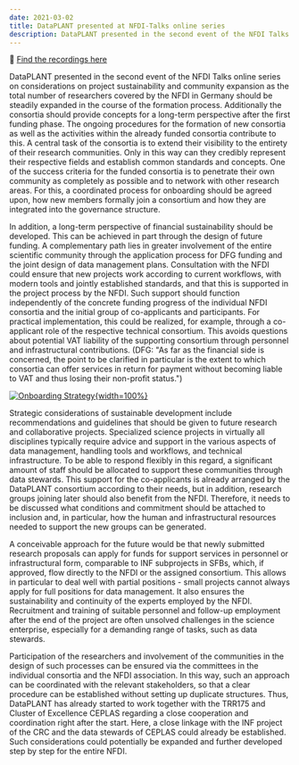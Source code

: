 ```yaml
---
date: 2021-03-02
title: DataPLANT presented at NFDI-Talks online series
description: DataPLANT presented in the second event of the NFDI Talks online series on considerations on project sustainability and community expansion as the total number of researchers covered by the NFDI in Germany should be steadily expanded in the course of the formation process. Additionally the consortia should provide concepts for a long-term perspective after the first funding phase. The ongoing procedures for the formation of new consortia as well as the activities within the already funded ...
---
```


📣 [Find the recordings here](https://www.youtube.com/watch?v=VTGhtQmn2p4)


DataPLANT presented in the second event of the NFDI Talks online series on considerations on project sustainability and community expansion as the total number of researchers covered by the NFDI in Germany should be steadily expanded in the course of the formation process. Additionally the consortia should provide concepts for a long-term perspective after the first funding phase. The ongoing procedures for the formation of new consortia as well as the activities within the already funded consortia contribute to this. A central task of the consortia is to extend their visibility to the entirety of their research communities. Only in this way can they credibly represent their respective fields and establish common standards and concepts. One of the success criteria for the funded consortia is to penetrate their own community as completely as possible and to network with other research areas. For this, a coordinated process for onboarding should be agreed upon, how new members formally join a consortium and how they are integrated into the governance structure.

In addition, a long-term perspective of financial sustainability should be developed. This can be achieved in part through the design of future funding. A complementary path lies in greater involvement of the entire scientific community through the application process for DFG funding and the joint design of data management plans. Consultation with the NFDI could ensure that new projects work according to current workflows, with modern tools and jointly established standards, and that this is supported in the project process by the NFDI. Such support should function independently of the concrete funding progress of the individual NFDI consortia and the initial group of co-applicants and participants. For practical implementation, this could be realized, for example, through a co-applicant role of the respective technical consortium. This avoids questions about potential VAT liability of the supporting consortium through personnel and infrastructural contributions. (DFG: "As far as the financial side is concerned, the point to be clarified in particular is the extent to which consortia can offer services in return for payment without becoming liable to VAT and thus losing their non-profit status.")

[![Onboarding Strategy](/src/assets/images/news/Onboarding-Strategy.svg "Onboarding Strategy"){width=100%}](https://www.youtube.com/watch?v=VTGhtQmn2p4)

Strategic considerations of sustainable development include recommendations and guidelines that should be given to future research and collaborative projects. Specialized science projects in virtually all disciplines typically require advice and support in the various aspects of data management, handling tools and workflows, and technical infrastructure. To be able to respond flexibly in this regard, a significant amount of staff should be allocated to support these communities through data stewards. This support for the co-applicants is already arranged by the DataPLANT consortium according to their needs, but in addition, research groups joining later should also benefit from the NFDI. Therefore, it needs to be discussed what conditions and commitment should be attached to inclusion and, in particular, how the human and infrastructural resources needed to support the new groups can be generated.

A conceivable approach for the future would be that newly submitted research proposals can apply for funds for support services in personnel or infrastructural form, comparable to INF subprojects in SFBs, which, if approved, flow directly to the NFDI or the assigned consortium. This allows in particular to deal well with partial positions - small projects cannot always apply for full positions for data management. It also ensures the sustainability and continuity of the experts employed by the NFDI. Recruitment and training of suitable personnel and follow-up employment after the end of the project are often unsolved challenges in the science enterprise, especially for a demanding range of tasks, such as data stewards.

Participation of the researchers and involvement of the communities in the design of such processes can be ensured via the committees in the individual consortia and the NFDI association. In this way, such an approach can be coordinated with the relevant stakeholders, so that a clear procedure can be established without setting up duplicate structures. Thus, DataPLANT has already started to work together with the TRR175 and Cluster of Excellence CEPLAS regarding a close cooperation and coordination right after the start. Here, a close linkage with the INF project of the CRC and the data stewards of CEPLAS could already be established. Such considerations could potentially be expanded and further developed step by step for the entire NFDI.